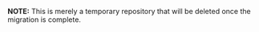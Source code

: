 **NOTE:** This is merely a temporary repository that will be deleted once the migration is complete.
